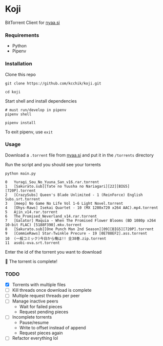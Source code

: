 # Koji

BitTorrent Client for [nyaa.si](https://nyaa.si/)

### Requirements

* Python
* Pipenv

### Installation

Clone this repo
```shell
git clone https://github.com/kcchik/koji.git

cd koji
```

Start shell and install dependencies
```shell
# must run/develop in pipenv
pipenv shell

pipenv install
```

To exit pipenv, use `exit`

### Usage

Download a `.torrent` file from [nyaa.si](https://nyaa.si/) and put it in the `/torrents` directory

Run the script and you should see your torrents

```shell
python main.py

0	Yuragi_Sou_No_Yuuna_San_v16.rar.torrent
1	[Sakurato.sub][Tate no Yuusha no Nariagari][22][BIG5][720P].torrent
2	[CrazySubs] Queen's Blade Unlimited - 1 (ReinForce) English Subs.srt.torrent
3	[meep] No Game No Life Vol 1-6 Light Novel.torrent
4	[Ohys-Raws] Isekai Quartet - 10 (MX 1280x720 x264 AAC).mp4.torrent
5	Ajin_v14.rar.torrent
6	The_Promised_Neverland_v14.rar.torrent
7	[Galator] Maquia - When The Promised Flower Blooms (BD 1080p x264 10-bit FLAC) [5188F390].mkv.torrent
8	[Sakurato.sub][One Punch Man 2nd Season][09][BIG5][720P].torrent
9	[CommieRaws] Star☆Twinkle Precure - 19 [0E788EF2].ass.torrent
10	(一般コミック)今日から俺は!! 全38巻.zip.torrent
11	asobi-ova.srt.torrent
```

Enter the id of the torrent you want to download

🎉 The torrent is complete!

### TODO

* [x] Torrents with multiple files
* [ ] Kill threads once download is complete
* [ ] Multiple request threads per peer
* [ ] Manage inactive peers
    * Wait for failed pieces
    * Request pending pieces
* [ ] Incomplete torrents
    * Pause/resume
    * Write to offset instead of append
    * Request pieces again
* [ ] Refactor everything lol
